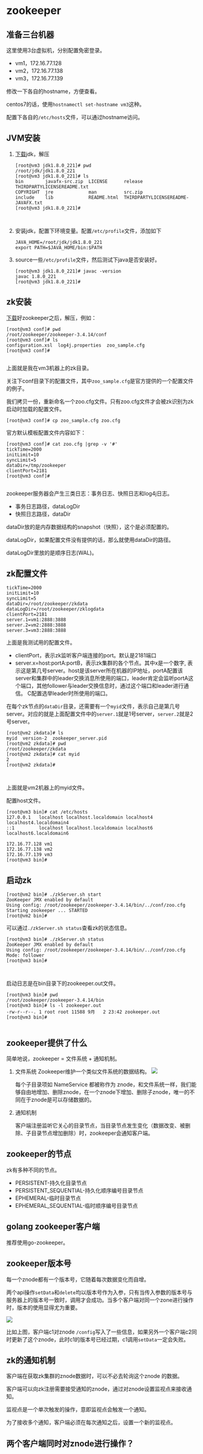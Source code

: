 

# zookeeper

## 准备三台机器

这里使用3台虚拟机，分别配置免密登录。

- vm1，172.16.77.128
- vm2，172.16.77.138
- vm3，172.16.77.139



修改一下各自的hostname，方便查看。

centos7的话，使用`hostnamectl set-hostname vm3`这种。

配置下各自的`/etc/hosts`文件，可以通过hostname访问。

## JVM安装

1. [下载j](https://www.oracle.com/technetwork/java/jdk8-downloads-2133151.html)dk，解压

   ```shell
   [root@vm3 jdk1.8.0_221]# pwd
   /root/jdk/jdk1.8.0_221
   [root@vm3 jdk1.8.0_221]# ls
   bin        javafx-src.zip  LICENSE      release                             THIRDPARTYLICENSEREADME.txt
   COPYRIGHT  jre             man          src.zip
   include    lib             README.html  THIRDPARTYLICENSEREADME-JAVAFX.txt
   [root@vm3 jdk1.8.0_221]# 
   
   	
   ```

   

2. 安装jdk，配置下环境变量。配置`/etc/profile`文件，添加如下

   ```shell
   JAVA_HOME=/root/jdk/jdk1.8.0_221                     
   export PATH=$JAVA_HOME/bin:$PATH	
   ```

3. source一些`/etc/profile`文件，然后测试下java是否安装好。

   ```shell
   [root@vm3 jdk1.8.0_221]# javac -version
   javac 1.8.0_221
   [root@vm3 jdk1.8.0_221]# 
   
   ```

## zk安装

[下载](https://archive.apache.org/dist/zookeeper/zookeeper-3.4.14/)好zookeeper之后，解压，例如：

```shell
[root@vm3 conf]# pwd
/root/zookeeper/zookeeper-3.4.14/conf
[root@vm3 conf]# ls
configuration.xsl  log4j.properties  zoo_sample.cfg
[root@vm3 conf]# 


```

上面就是我在vm3机器上的zk目录。

关注下conf目录下的配置文件，其中`zoo_sample.cfg`是官方提供的一个配置文件的例子。

我们拷贝一份，重新命名一个zoo.cfg文件。只有zoo.cfg文件才会被zk识别为zk启动时加载的配置文件。

```shell
[root@vm3 conf]# cp zoo_sample.cfg zoo.cfg	
```

官方默认模板配置文件内容如下：

```shell
[root@vm3 conf]# cat zoo.cfg |grep -v '#'
tickTime=2000
initLimit=10
syncLimit=5
dataDir=/tmp/zookeeper
clientPort=2181
[root@vm3 conf]# 


```

zookeeper服务器会产生三类日志：事务日志、快照日志和log4j日志。

- 事务日志路径，dataLogDir
- 快照日志路径，dataDir

dataDir放的是内存数据结构的snapshot（快照），这个是必须配置的。

dataLogDir，如果配置文件没有提供的话，那么就使用dataDir的路径。

dataLogDir里放的是顺序日志(WAL)。



## zk配置文件

```
tickTime=2000
initLimit=10
syncLimit=5
dataDir=/root/zookeeper/zkdata
dataLogDir=/root/zookeeper/zklogdata
clientPort=2181
server.1=vm1:2888:3888
server.2=vm2:2888:3888
server.3=vm3:2888:3888
```

上面是我测试用的配置文件。

- clientPort，表示zk监听客户端连接的port。默认是2181端口
- server.x=host:portA:portB，表示zk集群的各个节点。其中x是一个数字, 表示这是第几号server。host是该server所在机器的IP地址，portA配置该server和集群中的leader交换消息所使用的端口，leader肯定会监听portA这个端口，其他follower与leader交换信息时，通过这个端口和leader进行通信。 C配置选举leader时所使用的端口。



在每个zk节点的`dataDir`目录，还需要有一个`myid`文件，表示自己是第几号server。对应的就是上面配置文件中的`server.1`就是1号server，`server.2`就是2号server。

```shell
[root@vm2 zkdata]# ls
myid  version-2  zookeeper_server.pid
[root@vm2 zkdata]# pwd
/root/zookeeper/zkdata
[root@vm2 zkdata]# cat myid 
2
[root@vm2 zkdata]# 

	
```

上面就是vm2机器上的myid文件。

配置host文件。

```shell
[root@vm3 bin]# cat /etc/hosts
127.0.0.1   localhost localhost.localdomain localhost4 localhost4.localdomain4
::1         localhost localhost.localdomain localhost6 localhost6.localdomain6

172.16.77.128 vm1
172.16.77.138 vm2
172.16.77.139 vm3
[root@vm3 bin]# 

```



## 启动zk

```shell
[root@vm2 bin]# ./zkServer.sh start
ZooKeeper JMX enabled by default
Using config: /root/zookeeper/zookeeper-3.4.14/bin/../conf/zoo.cfg                                           
Starting zookeeper ... STARTED
[root@vm2 bin]# 
```

可以通过`./zkServer.sh status`查看zk的状态信息。

```shell
[root@vm3 bin]# ./zkServer.sh status
ZooKeeper JMX enabled by default
Using config: /root/zookeeper/zookeeper-3.4.14/bin/../conf/zoo.cfg                                           
Mode: follower
[root@vm3 bin]# 



```

启动日志是在bin目录下的zookeeper.out文件。

```shell
[root@vm3 bin]# pwd
/root/zookeeper/zookeeper-3.4.14/bin
[root@vm3 bin]# ls -l zookeeper.out 
-rw-r--r--. 1 root root 11588 9月   2 23:42 zookeeper.out
[root@vm3 bin]# 
	
```

## zookeeper提供了什么

简单地说，zookeeper = 文件系统 + 通知机制。

1. 文件系统
   Zookeeper维护一个类似文件系统的数据结构。
   ![](https://raw.githubusercontent.com/ernest-dzf/docs/master/pic/zk1.png)

   每个子目录项如 NameService 都被称作为 znode，和文件系统一样，我们能够自由地增加、删除znode，在一个znode下增加、删除子znode，唯一的不同在于znode是可以存储数据的。

2. 通知机制

   客户端注册监听它关心的目录节点，当目录节点发生变化（数据改变、被删除、子目录节点增加删除）时，zookeeper会通知客户端。

## zookeeper的节点

zk有多种不同的节点。

- PERSISTENT-持久化目录节点
- PERSISTENT_SEQUENTIAL-持久化顺序编号目录节点
- EPHEMERAL-临时目录节点
- EPHEMERAL_SEQUENTIAL-临时顺序编号目录节点



## golang zookeeper客户端

推荐使用go-zookeeper。

## zookeeper版本号

每一个znode都有一个版本号，它随着每次数据变化而自增。

两个api操作`setData`和`delete`均以版本号作为入参，只有当传入参数的版本号与服务器上的版本号一致时，调用才会成功。当多个客户端对同一个zone进行操作时，版本的使用显得尤为重要。



![](https://raw.githubusercontent.com/ernest-dzf/docs/master/pic/zkversion.jpg)

比如上图，客户端c1对znode `/config`写入了一些信息，如果另外一个客户端c2同时更新了这个znode，此时c1的版本号已经过期，c1调用`setData`一定会失败。

## zk的通知机制

客户端在获取zk集群的znode数据时，可以不必去轮询这个znode 的数据。

客户端可以向zk注册需要接受通知的znode，通过对znode设置监视点来接收通知。

监视点是一个单次触发的操作，意即监视点会触发一个通知。

为了接收多个通知，客户端必须在每次通知之后，设置一个新的监视点。

## 两个客户端同时对znode进行操作？